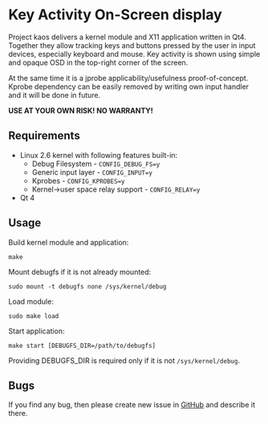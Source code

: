 Key Activity On-Screen display
==============================

Project kaos delivers a kernel module and X11 application written in Qt4.
Together they allow tracking keys and buttons pressed by the user in input
devices, especially keyboard and mouse. Key activity is shown using simple
and opaque OSD in the top-right corner of the screen.

At the same time it is a jprobe applicability/usefulness proof-of-concept.
Kprobe dependency can be easily removed by writing own input handler and it
will be done in future.

**USE AT YOUR OWN RISK! NO WARRANTY!**


Requirements
------------

- Linux 2.6 kernel with following features built-in:
  * Debug Filesystem - `CONFIG_DEBUG_FS=y`
  * Generic input layer - `CONFIG_INPUT=y`
  * Kprobes - `CONFIG_KPROBES=y`
  * Kernel->user space relay support - `CONFIG_RELAY=y`
- Qt 4


Usage
-----

Build kernel module and application:

    make

Mount debugfs if it is not already mounted:

    sudo mount -t debugfs none /sys/kernel/debug

Load module:

    sudo make load

Start application:

    make start [DEBUGFS_DIR=/path/to/debugfs]

Providing DEBUGFS_DIR is required only if it is not `/sys/kernel/debug`.


Bugs
----

If you find any bug, then please create new issue in [GitHub][1] and
describe it there.

  [1]: http://github.com/przemoc/kaos/issues

